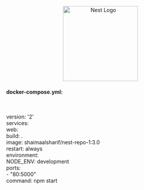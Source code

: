 <p align="center">
  <a href="#" target="blank"><img src="https://nestjs.com/img/logo-small.svg" width="200" alt="Nest Logo" /></a>
</p>

<h4>docker-compose.yml:</h4>
<br/>
<p>
version: '2'
<br/>
services:
<br/>
  web:
  <br/>
    build: .
    <br/>
    image: shaimaalsharif/nest-repo-1:3.0
    <br/>
    restart: always
    <br/>
    environment:
    <br/>
      NODE_ENV: development
      <br/>
    ports:
    <br/>
      - "80:5000"
      <br/>
    command: npm start
    <br/>
    
</p>
  

   
